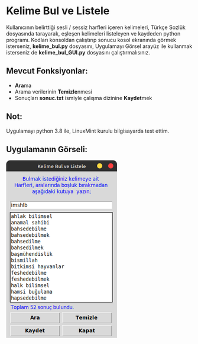 # Kelime Bul ve Listele
Kullanıcının belirttiği sesli / sessiz harfleri içeren kelimeleri, Türkçe Sozlük dosyasında tarayarak, eşleşen kelimeleri listeleyen ve kaydeden python programı.
Kodları konsoldan çalıştırıp sonucu kosol ekranında görmek isterseniz, **kelime_bul.py** dosyasını,
Uygulamayı Görsel arayüz ile kullanmak isterseniz de **kelime_bul_GUI.py** dosyasını çalıştırmalısınız.

## Mevcut Fonksiyonlar:
* **Ara**ma
* Arama verilerinin **Temizle**nmesi
* Sonuçları **sonuc.txt** ismiyle çalışma dizinine **Kaydet**mek

## Not:
Uygulamayı python 3.8 ile, LinuxMint kurulu bilgisayarda test ettim.

## Uygulamanın Görseli:
![Uygulama _Arabirimi](https://raw.githubusercontent.com/mhalil/Kelime_Bul/main/Arabirim.png)
